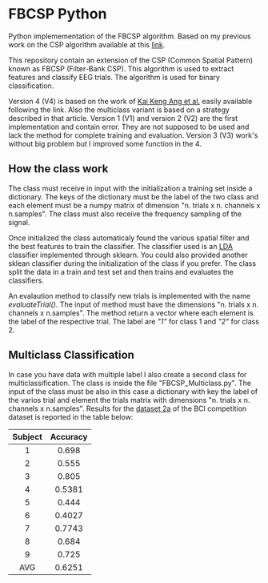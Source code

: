 # FBCSP Python
Python implemementation of the FBCSP algorithm. Based on my previous work on the CSP algorithm available at this [link](https://github.com/jesus-333/CSP-Python).

This repository contain an extension of the CSP (Common Spatial Pattern) known as FBCSP (Filter-Bank CSP). This algorithm is used to extract features and classify EEG trials. The algorithm is used for binary classification.

Version 4 (V4) is based on the work of [Kai Keng Ang et al.](https://ieeexplore.ieee.org/document/4634130) easily available following the link. Also the multiclass variant is based on a strategy described in that article. Version 1 (V1) and version 2 (V2) are the first implementation and contain error. They are not supposed to be used and lack the method for complete training and evaluation. Version 3 (V3) work's without big problem but I improved some function in the 4.

## How the class work
The class must receive in input with the initialization a training set inside a dictionary. The keys of the dictionary must be the label of the two class and each element must be a numpy matrix of dimension "n. trials x n. channels x n.samples". The class must also receive the frequency sampling of the signal.

Once initialized the class automaticaly found the various spatial filter and the best features to train the classifier. The classifier used is an [LDA](https://en.wikipedia.org/wiki/Linear_discriminant_analysis) classifier implemented through sklearn. You could also provided another sklean classifier during the initialization of the class if you prefer. The class split the data in a train and test set and then trains and evaluates the classifiers.

An evalaution method to classify new trials is implemented with the name *evaluateTrial()*. The input of method must have the dimensions "n. trials x n. channels x n.samples". The method return a vector where each element is the label of the respective trial. The label are *"1"* for class 1 and *"2"* for class 2.

## Multiclass Classification
In case you have data with multiple label I also create a second class for multiclassification. The class is inside the file "FBCSP_Multiclass.py". The input of the class must be also in this case a dictionary with key the label of the varios trial and element the trials matrix with dimensions "n. trials x n. channels x n.samples". Results for the [dataset 2a](http://www.bbci.de/competition/iv/desc_2a.pdf) of the BCI competition dataset is reported in the table below:

| Subject | Accuracy   |
|:-------:|:----------:|
|    1    |    0.698   |
|    2    |    0.555   |
|    3    |    0.805   |
|    4    |   0.5381   |
|    5    |    0.444   |
|    6    |   0.4027   |
|    7    |   0.7743   |
|    8    |    0.684   |
|    9    |     0.725  |
|   AVG   |    0.6251  |
